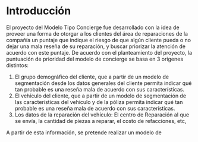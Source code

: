 

# Introducción
El proyecto del Modelo Tipo Concierge fue desarrollado con la idea de proveer una forma de otorgar a los clientes del área de reparaciones de la compañía un puntaje que indique el riesgo de que algún cliente pueda o no dejar una mala reseña de su reparación, y buscar priorizar la atención de acuerdo con este puntaje. De acuerdo con el planteamiento del proyecto, la puntuación de prioridad del modelo de concierge se basa en 3 origenes distintos:

1. El grupo demográfico del cliente, que a partir de un modelo de segmentación desde los datos generales del cliente permita indicar qué tan probable es una reseña mala de acuerdo con sus características.
2. El vehículo del cliente, que a partir de un modelo de segmentación de las características del vehículo y de la póliza permita indicar qué tan probable es una reseña mala de acuerdo con sus características.
3. Los datos de la reparación del vehículo: El centro de Reparación al que se envía, la cantidad de piezas a reparar, el costo de refacciones, etc, 

A partir de esta información, se pretende realizar un modelo de 
